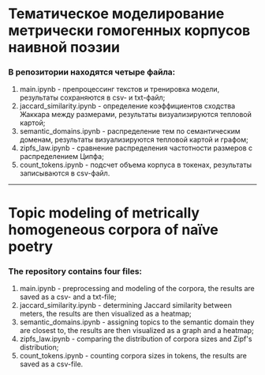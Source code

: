 # Тематическое моделирование метрически гомогенных корпусов наивной поэзии

### В репозитории находятся четыре файла:
1. main.ipynb - препроцессинг текстов и тренировка модели, результаты сохраняются в csv- и txt-файл;
2. jaccard_similarity.ipynb - определение коэффициентов сходства Жаккара между размерами, результаты визуализируются тепловой картой; 
3. semantic_domains.ipynb - распределение тем по семантическим доменам, результаты визуализируются тепловой картой и графом;
4. zipfs_law.ipynb - сравнение распределения частотности размеров с распределением Ципфа;
5. count_tokens.ipynb - подсчет объема корпуса в токенах, результаты записываются в csv-файл.
 
***
# Topic modeling of metrically homogeneous corpora of naïve poetry

### The repository contains four files:
1. main.ipynb - preprocessing and modeling of the corpora, the results are saved as a csv- and a txt-file;
2. jaccard_similarity.ipynb - determining Jaccard similarity between meters, the results are then visualized as a heatmap;
3. semantic_domains.ipynb - assigning topics to the semantic domain they are closest to, the results are then visualized as a graph and a heatmap;
4. zipfs_law.ipynb - comparing the distribution of corpora sizes and Zipf's distribution;
5. count_tokens.ipynb - counting corpora sizes in tokens, the results are saved as a csv-file.
